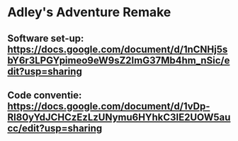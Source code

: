# Adley's Adventure Remake

## Software set-up: https://docs.google.com/document/d/1nCNHj5sbY6r3LPGYpimeo9eW9sZ2ImG37Mb4hm_nSic/edit?usp=sharing
## Code conventie: https://docs.google.com/document/d/1vDp-Rl80yYdJCHCzEzLzUNymu6HYhkC3IE2UOW5aucc/edit?usp=sharing